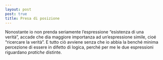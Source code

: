 ```yaml
---
layout: post
post: true
title: Presa di posizione
---
```

Nonostante io non prenda seriamente l’espressione “esistenza di una verità”, accade che dia maggiore importanza ad un’espressione simile, cioé “ricercare la verità”. E tutto ciò avviene senza che io abbia la benché minima percezione di essere in difetto di logica, perché per me le due espressioni riguardano *pratiche* distinte.
